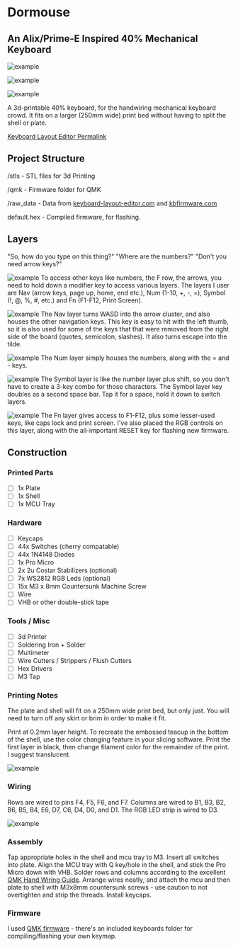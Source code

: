 # Dormouse
## An Alix/Prime-E Inspired 40% Mechanical Keyboard

![example](https://i.imgur.com/YC7o2Mk.jpg)

![example](https://i.imgur.com/3EftSge.jpg)

![example](https://i.imgur.com/2MG0JTf.jpg)

A 3d-printable 40% keyboard, for the handwiring mechanical keyboard crowd. It fits on a larger (250mm wide) print bed without having to split the shell or plate.

[Keyboard Layout Editor Permalink](http://www.keyboard-layout-editor.com/##@@_y:1.95&x:3.5&c=%23cfcfcf%3B&=Q&_x:8.6%3B&=P%3B&@_y:-0.9500000000000002&x:2.5%3B&=Esc&_x:10.625%3B&=Bksp%3B&@_y:-0.04999999999999982&x:3.5%3B&=A%3B&@_y:-0.9500000000000002&x:2.5%3B&=Tab%3B&@_y:-0.04999999999999982&x:3.75%3B&=Z%3B&@_y:-0.9500000000000002&x:2.5&w:1.25%3B&=Shift&_x:10.38%3B&=Shift%3B&@_ry:1.75&y:2.25&x:13.13%3B&=%3E%0A.%3B&@_ry:2.75&y:0.25&x:13.63&w:1.5%3B&=Enter%3B&@_r:3&rx:3.5&ry:1.25&y:3.75&w:1.25%3B&=Ctrl%3B&@_r:6&rx:0.5&y:1.25&x:4.25%3B&=S%3B&@_ry:2.25&y:-0.75&x:4%3B&=W%3B&@_rx:2&ry:1.25&y:3.5&x:3&w:1.25%3B&=Alt%3B&@_rx:2.5&ry:3&y:0.75&x:2.45%3B&=X%3B&@_r:12&rx:0.5&ry:2.25&y:-1.25&x:5%3B&=E&=R&=T%3B&@_x:5.25%3B&=D&=F&=G%3B&@_x:5.7%3B&=C&=V&=B%3B&@_x:5.95&a:7&w:2.25%3B&=&_a:4%3B&=%0ANav%3B&@_r:-12&rx:15.75&ry:10.75&y:-9.25&x:-5%3B&=Y&=U&=I%3B&@_x:-4.75%3B&=H&=J&=K%3B&@_ry:11&y:-7.5&x:-5.25%3B&=%0AFn&=N&=M%3B&@_x:-5.25&w:2.25%3B&=%0ASymbol%3B&@_r:-6&rx:1.5&ry:1.75&y:4.5&x:9.63&w:1.25%3B&=%0ANum%3B&@_rx:15.5&ry:9.25&y:-7.5&x:-2.75%3B&=O%3B&@_ry:10.75&y:-8&x:-2.25%3B&=L%3B&@_rx:15.75&ry:10.5&y:-6.75&x:-3%3B&=%3C%0A,%3B&@_r:-3&rx:4.5&ry:1.25&y:4.25&x:8.13&w:1.25%3B&=Super)

## Project Structure
/stls - STL files for 3d Printing

/qmk - Firmware folder for QMK

/raw_data - Data from [keyboard-layout-editor.com](http://www.keyboard-layout-editor.com/) and [kbfirmware.com](https://kbfirmware.com/)

default.hex - Compiled firmware, for flashing.

## Layers
"So, how do you type on this thing?" "Where are the numbers?" "Don't you need arrow keys?"

![example](https://i.imgur.com/hLFlkfl.jpg)
To access other keys like numbers, the F row, the arrows, you need to hold down a modifier key to access various layers. The layers I user are Nav (arrow keys, page up, home, end etc.), Num (1-10, +, -, =), Symbol (!, @, %, #, etc.) and Fn (F1-F12, Print Screen).

![example](https://i.imgur.com/0ASaVXF.jpg)
The Nav layer turns WASD into the arrow cluster, and also houses the other navigation keys. This key is easy to hit with the left thumb, so it is also used for some of the keys that that were removed from the right side of the board (quotes, semicolon, slashes). It also turns escape into the tilde.

![example](https://i.imgur.com/mCcn9r4.jpg)
The Num layer simply houses the numbers, along with the = and - keys.

![example](https://i.imgur.com/slC50W2.jpg)
The Symbol layer is like the number layer plus shift, so you don't have to create a 3-key combo for those characters. The Symbol layer key doubles as a second space bar. Tap it for a space, hold it down to switch layers.

![example](https://i.imgur.com/14wZbSj.jpg)
The Fn layer gives access to F1-F12, plus some lesser-used keys, like caps lock and print screen. I've also placed the RGB controls on this layer, along with the all-important RESET key for flashing new firmware.

## Construction

### Printed Parts
- [ ] 1x Plate
- [ ] 1x Shell
- [ ] 1x MCU Tray

### Hardware
- [ ] Keycaps
- [ ] 44x Switches (cherry compatable)
- [ ] 44x 1N4148 Diodes
- [ ] 1x Pro Micro
- [ ] 2x 2u Costar Stabilizers (optional)
- [ ] 7x WS2812 RGB Leds (optional)
- [ ] 15x M3 x 8mm Countersunk Machine Screw
- [ ] Wire
- [ ] VHB or other double-stick tape

### Tools / Misc
- [ ] 3d Printer
- [ ] Soldering Iron + Solder
- [ ] Multimeter
- [ ] Wire Cutters / Strippers / Flush Cutters
- [ ] Hex Drivers
- [ ] M3 Tap

### Printing Notes
The plate and shell will fit on a 250mm wide print bed, but only just. You will need to turn off any skirt or brim in order to make it fit.

Print at 0.2mm layer height. To recreate the embossed teacup in the bottom of the shell, use the color changing feature in your slicing software. Print the first layer in black, then change filament color for the remainder of the print. I suggest translucent.

![example](https://i.imgur.com/7D2PdZ5.jpg)

### Wiring
Rows are wired to pins F4, F5, F6, and F7. Columns are wired to B1, B3, B2, B6, B5, B4, E6, D7, C6, D4, D0, and D1. The RGB LED strip is wired to D3.

![example](https://i.imgur.com/INQKFhL.jpg)


### Assembly
Tap appropriate holes in the shell and mcu tray to M3. Insert all switches into plate. Align the MCU tray with Q key/hole in the shell, and stick the Pro Micro down with VHB. Solder rows and columns according to the excellent [QMK Hand Wiring Guide](https://beta.docs.qmk.fm/using-qmk/guides/keyboard-building/hand_wire). Arrange wires neatly, and attach the  mcu and then plate to shell with M3x8mm countersunk screws - use caution to not overtighten and strip the threads. Install keycaps.


### Firmware
I used [QMK firmware](https://qmk.fm/) - there's an included keyboards folder for compiling/flashing your own keymap. 

